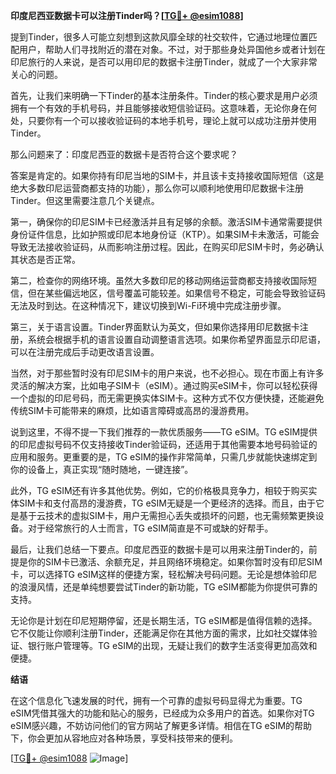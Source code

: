 **印度尼西亚数据卡可以注册Tinder吗？[[TG💪+ @esim1088](https://t.me/s/esim1088)]**

提到Tinder，很多人可能立刻想到这款风靡全球的社交软件，它通过地理位置匹配用户，帮助人们寻找附近的潜在对象。不过，对于那些身处异国他乡或者计划在印尼旅行的人来说，是否可以用印尼的数据卡注册Tinder，就成了一个大家非常关心的问题。

首先，让我们来明确一下Tinder的基本注册条件。Tinder的核心要求是用户必须拥有一个有效的手机号码，并且能够接收短信验证码。这意味着，无论你身在何处，只要你有一个可以接收验证码的本地手机号，理论上就可以成功注册并使用Tinder。

那么问题来了：印度尼西亚的数据卡是否符合这个要求呢？

答案是肯定的。如果你持有印尼当地的SIM卡，并且该卡支持接收国际短信（这是绝大多数印尼运营商都支持的功能），那么你可以顺利地使用印尼数据卡注册Tinder。但这里需要注意几个关键点。

第一，确保你的印尼SIM卡已经激活并且有足够的余额。激活SIM卡通常需要提供身份证件信息，比如护照或印尼本地身份证（KTP）。如果SIM卡未激活，可能会导致无法接收验证码，从而影响注册过程。因此，在购买印尼SIM卡时，务必确认其状态是否正常。

第二，检查你的网络环境。虽然大多数印尼的移动网络运营商都支持接收国际短信，但在某些偏远地区，信号覆盖可能较差。如果信号不稳定，可能会导致验证码无法及时到达。在这种情况下，建议切换到Wi-Fi环境中完成注册步骤。

第三，关于语言设置。Tinder界面默认为英文，但如果你选择用印尼数据卡注册，系统会根据手机的语言设置自动调整语言选项。如果你希望界面显示印尼语，可以在注册完成后手动更改语言设置。

当然，对于那些暂时没有印尼SIM卡的用户来说，也不必担心。现在市面上有许多灵活的解决方案，比如电子SIM卡（eSIM）。通过购买eSIM卡，你可以轻松获得一个虚拟的印尼号码，而无需更换实体SIM卡。这种方式不仅方便快捷，还能避免传统SIM卡可能带来的麻烦，比如语言障碍或高昂的漫游费用。

说到这里，不得不提一下我们推荐的一款优质服务——TG eSIM。TG eSIM提供的印尼虚拟号码不仅支持接收Tinder验证码，还适用于其他需要本地号码验证的应用和服务。更重要的是，TG eSIM的操作非常简单，只需几步就能快速绑定到你的设备上，真正实现“随时随地，一键连接”。

此外，TG eSIM还有许多其他优势。例如，它的价格极具竞争力，相较于购买实体SIM卡和支付高昂的漫游费，TG eSIM无疑是一个更经济的选择。而且，由于它是基于云技术的虚拟SIM卡，用户无需担心丢失或损坏的问题，也无需频繁更换设备。对于经常旅行的人士而言，TG eSIM简直是不可或缺的好帮手。

最后，让我们总结一下要点。印度尼西亚的数据卡是可以用来注册Tinder的，前提是你的SIM卡已激活、余额充足，并且网络环境稳定。如果你暂时没有印尼SIM卡，可以选择TG eSIM这样的便捷方案，轻松解决号码问题。无论是想体验印尼的浪漫风情，还是单纯想要尝试Tinder的新功能，TG eSIM都能为你提供可靠的支持。

无论你是计划在印尼短期停留，还是长期生活，TG eSIM都是值得信赖的选择。它不仅能让你顺利注册Tinder，还能满足你在其他方面的需求，比如社交媒体验证、银行账户管理等。TG eSIM的出现，无疑让我们的数字生活变得更加高效和便捷。

**结语**

在这个信息化飞速发展的时代，拥有一个可靠的虚拟号码显得尤为重要。TG eSIM凭借其强大的功能和贴心的服务，已经成为众多用户的首选。如果你对TG eSIM感兴趣，不妨访问他们的官方网站了解更多详情。相信在TG eSIM的帮助下，你会更加从容地应对各种场景，享受科技带来的便利。

[[TG💪+ @esim1088](https://t.me/s/esim1088) ![Image](https://i.postimg.cc/4NQfJmqS/Snipaste-2025-05-13-00-14-12.png)]